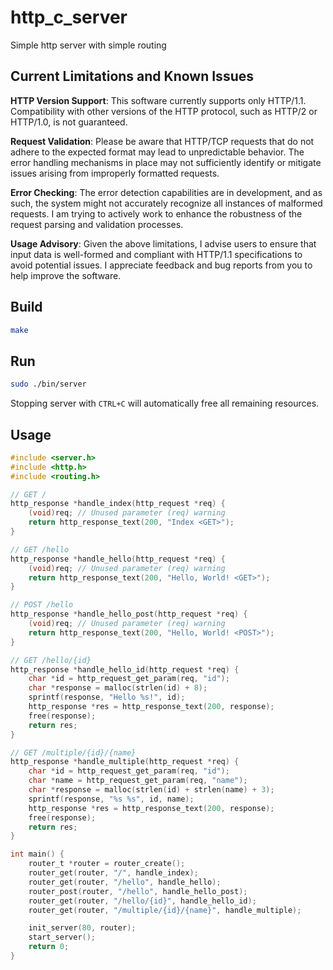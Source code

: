 # http_c_server
 Simple http server with simple routing

## Current Limitations and Known Issues
**HTTP Version Support**: This software currently supports only HTTP/1.1. Compatibility with other versions of the HTTP protocol, such as HTTP/2 or HTTP/1.0, is not guaranteed.

**Request Validation**: Please be aware that HTTP/TCP requests that do not adhere to the expected format may lead to unpredictable behavior. The error handling mechanisms in place may not sufficiently identify or mitigate issues arising from improperly formatted requests.

**Error Checking**: The error detection capabilities are in development, and as such, the system might not accurately recognize all instances of malformed requests. I am trying to actively work to enhance the robustness of the request parsing and validation processes.

**Usage Advisory**: Given the above limitations, I advise users to ensure that input data is well-formed and compliant with HTTP/1.1 specifications to avoid potential issues. I appreciate feedback and bug reports from you to help improve the software.

## Build
```bash
make
```

## Run

```bash
sudo ./bin/server
```

Stopping server with `CTRL+C` will automatically free all remaining resources.

## Usage

```c
#include <server.h>
#include <http.h>
#include <routing.h>

// GET /
http_response *handle_index(http_request *req) {
    (void)req; // Unused parameter (req) warning
    return http_response_text(200, "Index <GET>");
}

// GET /hello
http_response *handle_hello(http_request *req) {
    (void)req; // Unused parameter (req) warning
    return http_response_text(200, "Hello, World! <GET>");
}

// POST /hello
http_response *handle_hello_post(http_request *req) {
    (void)req; // Unused parameter (req) warning
    return http_response_text(200, "Hello, World! <POST>");
}

// GET /hello/{id}
http_response *handle_hello_id(http_request *req) {
    char *id = http_request_get_param(req, "id");
    char *response = malloc(strlen(id) + 8);
    sprintf(response, "Hello %s!", id);
    http_response *res = http_response_text(200, response);
    free(response);
    return res;
}

// GET /multiple/{id}/{name}
http_response *handle_multiple(http_request *req) {
    char *id = http_request_get_param(req, "id");
    char *name = http_request_get_param(req, "name");
    char *response = malloc(strlen(id) + strlen(name) + 3);
    sprintf(response, "%s %s", id, name);
    http_response *res = http_response_text(200, response);
    free(response);
    return res;
}

int main() {
    router_t *router = router_create();
    router_get(router, "/", handle_index);
    router_get(router, "/hello", handle_hello);
    router_post(router, "/hello", handle_hello_post);
    router_get(router, "/hello/{id}", handle_hello_id);
    router_get(router, "/multiple/{id}/{name}", handle_multiple);

    init_server(80, router);
    start_server();
    return 0;
}
```